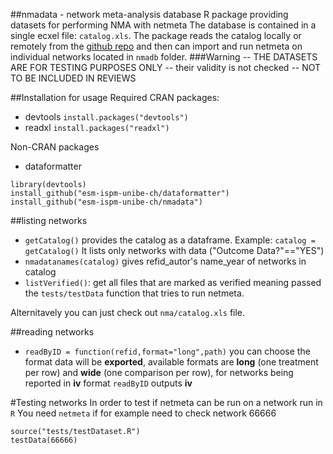 ##nmadata - network meta-analysis database
R package providing datasets for performing NMA with netmeta
The database is contained in a single ecxel file: ```catalog.xls```.
The package reads the catalog locally or remotely from the [github repo](https://github.com/esm-ispm-unibe-ch/nmadata/blob/master/nmadb/catalog.xlsx) and then can import and run netmeta on individual networks located in ```nmadb``` folder.
###Warning
-- THE DATASETS ARE FOR TESTING PURPOSES ONLY -- their validity is not checked -- NOT TO BE INCLUDED IN REVIEWS

##Installation for usage
Required CRAN packages:
- devtools
```install.packages("devtools")```
- readxl
```install.packages("readxl")```

Non-CRAN packages 
- dataformatter
```
library(devtools)
install_github("esm-ispm-unibe-ch/dataformatter")
install_github("esm-ispm-unibe-ch/nmadata")
```

##listing networks
- ```getCatalog()``` provides the catalog as a dataframe. Example: ```catalog = getCatalog()```
It lists only networks with data ("Outcome Data?"=="YES")
- ```nmadatanames(catalog)``` gives refid_autor's name_year of networks in
  catalog
- ```listVerified()```: get all files that are marked as verified meaning passed
  the ```tests/testData``` function that tries to run netmeta.

Alternitavely you can just check out ```nma/catalog.xls``` file.

##reading networks
- ```readByID = function(refid,format="long",path)```
you can choose the format data will be **exported**, available formats are **long** (one
treatment per row) and **wide** (one comparison per row), for networks being
reported in **iv** format ```readByID``` outputs **iv**

#Testing networks 
In order to test if netmeta can be run on a network run in ```R```
You need ```netmeta```
if for example need to check network 66666

```
source("tests/testDataset.R")
testData(66666)

``` 
